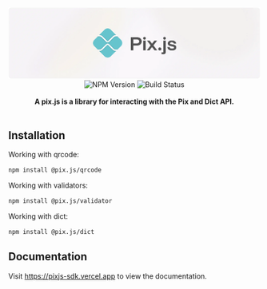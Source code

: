<picture>
  <source media="(prefers-color-scheme: dark)" srcset="https://github.com/victor-teles/pix.js/raw/main/.github/banner-dark.webp">
  <img alt="pix.js banner" src="https://github.com/victor-teles/pix.js/raw/main/.github/banner.webp">
</picture>

<div align="center">
    <img src="https://badgen.net/npm/v/pix.js?" alt="NPM Version" />
    <img src="https://github.com/victor-teles/pix.js/actions/workflows/tests.yaml/badge.svg" alt="Build Status" />
</a>
</div>
<br />

<div align="center"><strong>A pix.js is a library for interacting with the Pix and Dict API.</strong></div>

<br />

## Installation

Working with qrcode:

```bash
npm install @pix.js/qrcode
```

Working with validators:

```bash
npm install @pix.js/validator
```

Working with dict:

```bash
npm install @pix.js/dict
```

## Documentation

Visit https://pixjs-sdk.vercel.app to view the documentation.
